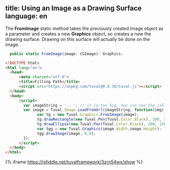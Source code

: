title: Using an Image as a Drawing Surface
language: en
---
The **FromImage** static method takes the previously created Image object as a parameter and creates a new **Graphics** object, so creates a new the drawing surface. Drawing on this surface will actually be done on the image.
```typescript
  public static FromImage(image: CGImage): Graphics;
```
```html
<!DOCTYPE html>
<html lang="en">
  <head>
      <meta charset="utf-8">
      <title>Filling Path</title>
      <script src="https://unpkg.com/tuval@0.0.36/tuval.js"></script>
  </head>
  <body>
      <script>
        var imageString = '...'; // it is too big. You can see the jsFiddle example below.
        var image = Tuval.Image.LoadFromUrl(imageString, function(img) {
              var tg = new Tuval.Graphics.FromImage(image);
              tg.drawRectangle(new Tuval.Pen(Tuval.Color.Black), 100, 50, 100, 100);
              tg.drawEllipse(new Tuval.Pen(Tuval.Color.Black), 200, 150, 100, 150);
              var tgg = new Tuval.Graphics(image.Width,image.Height);
              tgg.drawImage(image, 0,0);
        });
      </script>
  </body>
</html>
```
{% iframe https://jsfiddle.net/tuvalframework/3zrn54wx/show %}